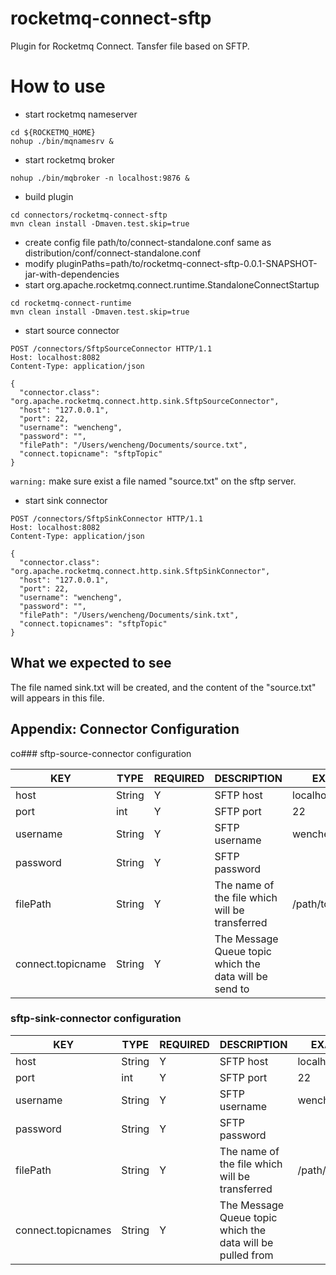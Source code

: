 # rocketmq-connect-sftp

Plugin for Rocketmq Connect. Tansfer file based on SFTP.

# How to use

* start rocketmq nameserver

```shell
cd ${ROCKETMQ_HOME}
nohup ./bin/mqnamesrv &
```

* start rocketmq broker

```shell
nohup ./bin/mqbroker -n localhost:9876 &
```

* build plugin

```shell
cd connectors/rocketmq-connect-sftp
mvn clean install -Dmaven.test.skip=true
```

* create config file path/to/connect-standalone.conf same as distribution/conf/connect-standalone.conf
* modify pluginPaths=path/to/rocketmq-connect-sftp-0.0.1-SNAPSHOT-jar-with-dependencies
* start org.apache.rocketmq.connect.runtime.StandaloneConnectStartup

```shell
cd rocketmq-connect-runtime
mvn clean install -Dmaven.test.skip=true
```

* start source connector

```http request
POST /connectors/SftpSourceConnector HTTP/1.1
Host: localhost:8082
Content-Type: application/json

{
  "connector.class": "org.apache.rocketmq.connect.http.sink.SftpSourceConnector",
  "host": "127.0.0.1",
  "port": 22,
  "username": "wencheng",
  "password": "",
  "filePath": "/Users/wencheng/Documents/source.txt",
  "connect.topicname": "sftpTopic"
}
```

`warning:` make sure exist a file named "source.txt" on the sftp server.

* start sink connector

```http request
POST /connectors/SftpSinkConnector HTTP/1.1
Host: localhost:8082
Content-Type: application/json

{
  "connector.class": "org.apache.rocketmq.connect.http.sink.SftpSinkConnector",
  "host": "127.0.0.1",
  "port": 22,
  "username": "wencheng",
  "password": "",
  "filePath": "/Users/wencheng/Documents/sink.txt",
  "connect.topicnames": "sftpTopic"
}
```

## What we expected to see

The file named sink.txt will be created, and the content of the "source.txt" will appears in this file.

## Appendix: Connector Configuration

co### sftp-source-connector configuration

| KEY               | TYPE   | REQUIRED | DESCRIPTION                                            | EXAMPLE             |
|-------------------|--------|----------|--------------------------------------------------------|---------------------|
| host              | String | Y        | SFTP host                                              | localhost           |
| port              | int    | Y        | SFTP port                                              | 22                  |
| username          | String | Y        | SFTP username                                          | wencheng            |
| password          | String | Y        | SFTP password                                          |                     |
| filePath          | String | Y        | The name of the file which will be transferred         | /path/to/source.txt |
| connect.topicname | String | Y        | The Message Queue topic which the data will be send to |                     |

### sftp-sink-connector configuration

| KEY                | TYPE   | REQUIRED | DESCRIPTION                                                | EXAMPLE           |
|--------------------|--------|----------|------------------------------------------------------------|-------------------|
| host               | String | Y        | SFTP host                                                  | localhost         |
| port               | int    | Y        | SFTP port                                                  | 22                |
| username           | String | Y        | SFTP username                                              | wencheng          |
| password           | String | Y        | SFTP password                                              |                   |
| filePath           | String | Y        | The name of the file which will be transferred             | /path/to/sink.txt |
| connect.topicnames | String | Y        | The Message Queue topic which the data will be pulled from |                   |





